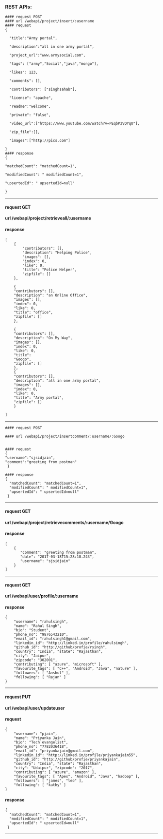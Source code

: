 ### REST APIs:


    #### request POST 
    #### url /webapi/project/insert/:username
    #### request
    {

      "title":"Army portal",

      "description":"all in one army portal",

      "project_url":"www.armysocial.com",

      "tags": ["army","Social","java","mongo"],

      "likes": 123,

      "comments": [],

      "contributors": ["singhsahab"],

      "license": "apache",

      "readme":"welcome",

      "private": "false",

      "video_url":["https://www.youtube.com/watch?v=PEqbPzVQYqU"],

      "zip_file":[], 

      "images":["http://pics.com"] 

	}
	#### response
	{
	                                                
	"matchedCount": "matchedCount=1",  

	"modifiedCount": " modifiedCount=1",

	"upsertedId": " upsertedId=null"

	}

------------------------------------------------------------------------------

  #### request GET 
  #### url /webapi/project/retrieveall/:username 
  #### response
	[ 
		{ 
			"contributors": [], 
			"description": "Helping Police", 
			"images": [], 
			"index": 0, 
			"like": 0,
			"title": "Police Helper", 
			"zipfile": [] 
		}, 
	
		{ 
		"contributors": [],
		"description": "an Online Office", 
		"images": [], 
		"index": 0, 
		"like": 0, 
		"title": "office", 
		"zipfile": [] 
		},
		
		{ 
		"contributors": [], 
		"description": "On My Way", 
		"images": [], 
		"index": 0, 
		"like": 0, 
		"title": 
		"Googo", 
		"zipfile": [] 
		},
		{ 
		"contributors": [], 
		"description": "all in one army portal", 
		"images": [], 
		"index": 0, 
		"like": 0, 
		"title": "Army portal", 
		"zipfile": [] 
		}
		
	]

------------------------------------------------------------------------------


    #### request POST 
                                             
    #### url /webapi/project/insertcomment/:username/:Googo 


    #### request
    {
	"username":"sjsidjain",
	"comment":"greeting from postman"
     } 

    #### response
    { 
      "matchedCount": "matchedCount=1", 
      "modifiedCount": " modifiedCount=1", 
      "upsertedId": " upsertedId=null" 
     }


------------------------------------------------------------------------------

   #### request GET 
   #### url /webapi/project/retrievecomments/:username/Googo 

   #### response
    [ 
        { 
           "comment": "greeting from postman", 
           "date": "2017-03-18T15:28:18.243",  
           "username": "sjsidjain" 
        } 
    ]
------------------------------------------------------------------------------

  #### request GET 
  #### url /webapi/user/profile/:username
  
  #### response
	{
		"username": "rahulsingh", 
		"name": "Rahul Singh", 
		"bio": "Student", 
		"phone_no": "9876543210",  
		"email_id": "rahulsingh1@gmail.com", 
		"linkedin_id": "http://linked.in/profile/rahulsingh", 
		"github_id": "http://github/profie/rsingh", 
		"country": "India", "state": "Rajasthan", 
		"city": "Jaipur", 
		"zipcode": "302001", 
		"contributing": [ "azure", "microsoft" ], 
		"favourite_tags": [ "C++", "Android", "Java", "nature" ], 
		"followers": [ "Anshul" ], 
		"following": [ "Rajan" ] 
	}


------------------------------------------------------------------------------


  #### request PUT 
  #### url /webapi/user/updateuser 

  #### request 
	{ 
		"username": "pjain", 
		"name": "Priyanka Jain", 
		"bio": "Tech evangelist", 
		"phone_no": "7782036418", 
		"email_id": "priyankajain@gmail.com", 
		"linkedin_id": "http://linked.in/profile/priyankajain55", 
		"github_id": "http://github/profie/priyankajain", 
		"country": "India", "state": "Rajasthan", 
		"city": "Udaipur", "zipcode": "2017", 
		"contributing": [ "azure", "amazon" ], 
		"favourite_tags": [ "Apex", "Android", "Java", "hadoop" ], 
		"followers": [ "james", "leo" ],  
		"following": [ "kathy" ] 
	}

   #### response
    { 
      "matchedCount": "matchedCount=1", 
      "modifiedCount": " modifiedCount=1", 
      "upsertedId": " upsertedId=null" 
     }
------------------------------------------------------------------------------
